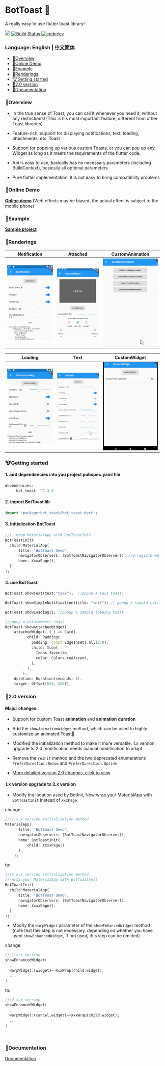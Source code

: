 BotToast 🤖
========= 
A really easy to use flutter toast library!

[![](https://img.shields.io/pub/v/bot_toast.svg?label=bot_toast&logo=https%3A%2F%2Fpub.flutter-io.cn%2Fpackages%2Fbot_toast)](https://pub.flutter-io.cn/packages/bot_toast)
[![Build Status](https://github.com/MMMzq/bot_toast/workflows/CI/badge.svg)](https://github.com/MMMzq/bot_toast/actions)
[![codecov](https://codecov.io/gh/MMMzq/bot_toast/branch/master/graph/badge.svg)](https://codecov.io/gh/MMMzq/bot_toast)

### Language: English | [中文简体](README_zh.md)

* [🐲Overview](#Overview)
* [🐼Online Demo](#Online-Demo)
* [🐳Example](#Example)
* [🐺Renderings](#Renderings)
* [🐮Getting started](#Getting-started) 
* [🐼2.0 version](#20-version)
* [📃Documentation](#Documentation) 

###  🐲Overview

- In the true sense of Toast, you can call it whenever you need it, without any restrictions! (This is his most important feature, different from other Toast libraries)

- Feature-rich, support for displaying notifications, text, loading, attachments, etc. Toast

- Support for popping up various custom Toasts, or you can pop up any Widget as long as it meets the requirements of the flutter code.

- Api is easy to use, basically has no necessary parameters (including BuildContext), basically all optional parameters

- Pure flutter implementation, it is not easy to bring compatibility problems


### 🐼Online Demo

**[Online demo](https://mmmzq.github.io/bot_toast/#/)** (Web effects may be biased, the actual effect is subject to the mobile phone)

### 🐳Example
**[Sample project](example)**

### 🐺Renderings

Notification|Attached|CustomAnimation
--------|-------|--------
![Notification](doc/gif/notification.gif)|![Attached](doc/gif/attached.gif)|![CustomAnimation](doc/gif/custom_animation.gif)

Loading|Text|CustomWidget
--------|-------|----------
![Loading](doc/gif/loading.gif)|![Text](doc/gif/text.gif)|![CustomWidget](doc/gif/custom_widget.gif)

### 🐮Getting started

#### 1. add dependencies into you project pubspec.yaml file
``` dart
dependencies:
     bot_toast: ^2.3.0
```

#### 2. import BotToast lib
``` dart
import 'package:bot_toast/bot_toast.dart';
```

#### 3. initialization BotToast
``` dart
//1. wrap MaterialApp with BotToastInit
BotToastInit(
  child:MaterialApp(
      title: 'BotToast Demo',
      navigatorObservers: [BotToastNavigatorObserver()],//2.registered route observer
      home: XxxxPage(),
  )
);
```

#### 4. use BotToast
``` dart
BotToast.showText(text:"xxxx");  //popup a text toast;
```

```dart
BotToast.showSimpleNotification(title: "init"); // popup a sample notification toast;
```

```dart
BotToast.showLoading(); //popup a sample loading toast
```

```dart
//popup a attachments toast
BotToast.showAttachedWidget(
    attachedWidget: (_) => Card(
          child: Padding(
            padding: const EdgeInsets.all(8.0),
            child: Icon(
              Icons.favorite,
              color: Colors.redAccent,
            ),
          ),
        ),
    duration: Duration(seconds: 2),
    target: Offset(520, 520));
```

### 🐼2.0 version

#### Major changes:

- Support for custom Toast **animation** and **animation duration**

- Add the `showAnimationWidget` method, which can be used to highly customize an animated Toast🤩

- Modified the initialization method to make it more versatile. 1.x version upgrade to 2.0 modification needs manual modification to adapt

- Remove the `reInit` method and the two deprecated enumerations `PreferDirection.Below` and `PreferDirection.Upside`

- [More detailed version 2.0 changes, click to view](CHANGELOG.md#200)

#### 1.x version upgrade to 2.x version

- Modify the location used by BotInit, Now wrap your MaterialApp with `BotToastInit` instead of `XxxPage`

change:
``` dart
///1.x.x version initialization method
MaterialApp(
      title: 'BotToast Demo',
      navigatorObservers: [BotToastNavigatorObserver()],
      home: BotToastInit(  
          child: XxxxPage()
      ),
    );
```
to:
``` dart
///2.x.x version initialization method
///Wrap your MaterialApp with BotToastInit
BotToastInit(
  child:MaterialApp(
      title: 'BotToast Demo',
      navigatorObservers: [BotToastNavigatorObserver()],
      home: XxxxPage(),
  )
);
```

- Modify the `warpWidget` parameter of the `showEnhancedWidget` method (note that this step is not necessary, depending on whether you have used `showEnhancedWidget`, if not used, this step can be omitted)

change:
```dart
///1.x.x version
showEnhancedWidget(
  ...
  warpWidget:(widget)=>XxxWrap(child:widget);
  ...
)
```
to:
```dart
///2.x.x version
showEnhancedWidget(
  ...
  warpWidget:(cancel,widget)=>XxxWrap(child:widget);
  ...
)
```

<br>


###  📃Documentation
[Documentation](API.md)



